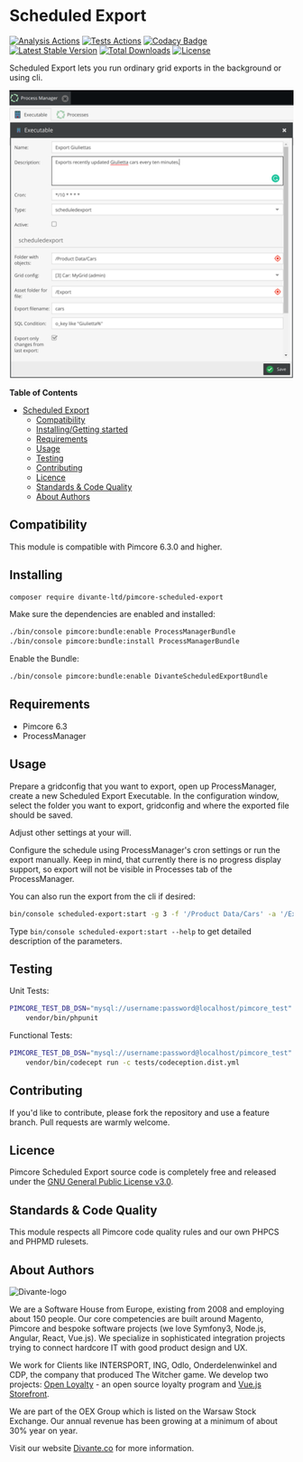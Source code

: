 # Scheduled Export
[![Analysis Actions](https://github.com/DivanteLtd/pimcore-scheduled-export/workflows/Analysis/badge.svg?branch=master)](https://github.com/DivanteLtd/pimcore-scheduled-export/actions)
[![Tests Actions](https://github.com/DivanteLtd/pimcore-scheduled-export/workflows/Tests/badge.svg?branch=master)](https://github.com/DivanteLtd/pimcore-scheduled-export/actions)
[![Codacy Badge](https://api.codacy.com/project/badge/Grade/2c51a42a456c47c9971a7e2a48bcd6f4)](https://www.codacy.com/app/Divante/pimcore-scheduled-export?utm_source=github.com&amp;utm_medium=referral&amp;utm_content=DivanteLtd/pimcore-scheduled-export&amp;utm_campaign=Badge_Grade)
[![Latest Stable Version](https://poser.pugx.org/divante-ltd/pimcore-scheduled-export/v/stable)](https://packagist.org/packages/divante-ltd/pimcore-scheduled-export)
[![Total Downloads](https://poser.pugx.org/divante-ltd/pimcore-scheduled-export/downloads)](https://packagist.org/packages/divante-ltd/pimcore-scheduled-export)
[![License](https://poser.pugx.org/divante-ltd/pimcore-scheduled-export/license)](https://github.com/DivanteLtd/divante-ltd/pimcore-scheduled-export/blob/master/LICENSE)

Scheduled Export lets you run ordinary grid exports in the background or using cli.

![Scheduled Export](docs/example.png?raw=true "Scheduled Export")

**Table of Contents**
- [Scheduled Export](#scheduled-export)
	- [Compatibility](#compatibility)
	- [Installing/Getting started](#installinggetting-started)
	- [Requirements](#requirements)
	- [Usage](#Usage)
	- [Testing](#testing)
	- [Contributing](#contributing)
	- [Licence](#licence)
	- [Standards & Code Quality](#standards--code-quality)
	- [About Authors](#about-authors)

## Compatibility

This module is compatible with Pimcore 6.3.0 and higher.

## Installing

```bash
composer require divante-ltd/pimcore-scheduled-export
```

Make sure the dependencies are enabled and installed:
```bash
./bin/console pimcore:bundle:enable ProcessManagerBundle
./bin/console pimcore:bundle:install ProcessManagerBundle
```

Enable the Bundle:
```bash
./bin/console pimcore:bundle:enable DivanteScheduledExportBundle
```

## Requirements

* Pimcore 6.3
* ProcessManager

## Usage
Prepare a gridconfig that you want to export, open up ProcessManager, create a new Scheduled Export Executable.
In the configuration window, select the folder you want to export, gridconfig and where the exported file should be saved.

Adjust other settings at your will.

Configure the schedule using ProcessManager's cron settings or run the export manually.
Keep in mind, that currently there is no progress display support, so export will not be visible in Processes tab of the ProcessManager.

You can also run the export from the cli if desired:

```bash
bin/console scheduled-export:start -g 3 -f '/Product Data/Cars' -a '/Export' --filename 'cars' -t 1 --format '%s' -c 'o_key like "%Giu%"' --only-changes 1
```   
Type `bin/console scheduled-export:start --help` to get detailed description of the parameters.
## Testing
Unit Tests:
```bash
PIMCORE_TEST_DB_DSN="mysql://username:password@localhost/pimcore_test" \
    vendor/bin/phpunit
```

Functional Tests:
```bash
PIMCORE_TEST_DB_DSN="mysql://username:password@localhost/pimcore_test" \
    vendor/bin/codecept run -c tests/codeception.dist.yml
```

## Contributing
If you'd like to contribute, please fork the repository and use a feature branch. Pull requests are warmly welcome.

## Licence 
Pimcore Scheduled Export source code is completely free and released under the 
[GNU General Public License v3.0](https://github.com/DivanteLtd/divante-ltd/pimcore-scheduled-export/blob/master/LICENSE).

## Standards & Code Quality
This module respects all Pimcore code quality rules and our own PHPCS and PHPMD rulesets.

## About Authors
![Divante-logo](http://divante.co/logo-HG.png "Divante")

We are a Software House from Europe, existing from 2008 and employing about 150 people. Our core competencies are built 
around Magento, Pimcore and bespoke software projects (we love Symfony3, Node.js, Angular, React, Vue.js). 
We specialize in sophisticated integration projects trying to connect hardcore IT with good product design and UX.

We work for Clients like INTERSPORT, ING, Odlo, Onderdelenwinkel and CDP, the company that produced The Witcher game. 
We develop two projects: [Open Loyalty](http://www.openloyalty.io/ "Open Loyalty") - an open source loyalty program 
and [Vue.js Storefront](https://github.com/DivanteLtd/vue-storefront "Vue.js Storefront").

We are part of the OEX Group which is listed on the Warsaw Stock Exchange. Our annual revenue has been growing at a 
minimum of about 30% year on year.

Visit our website [Divante.co](https://divante.co/ "Divante.co") for more information.

